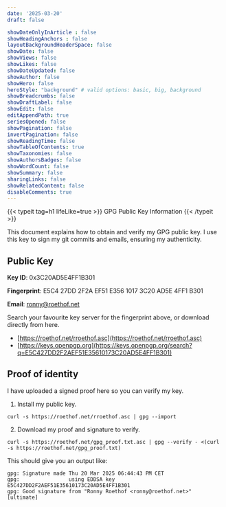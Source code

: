 ```yaml
---
date: '2025-03-20'
draft: false

showDateOnlyInArticle : false
showHeadingAnchors : false
layoutBackgroundHeaderSpace: false
showDate: false
showViews: false
showLikes: false
showDateUpdated: false
showAuthor: false
showHero: false
heroStyle: "background" # valid options: basic, big, background
showBreadcrumbs: false
showDraftLabel: false
showEdit: false
editAppendPath: true
seriesOpened: false
showPagination: false
invertPagination: false
showReadingTime: false
showTableOfContents: true
showTaxonomies: false
showAuthorsBadges: false
showWordCount: false
showSummary: false
sharingLinks: false
showRelatedContent: false
disableComments: true
---
```


{{< typeit
  tag=h1
  lifeLike=true >}}
GPG Public Key Information
{{< /typeit >}}

This document explains how to obtain and verify my GPG public key. I use this key to sign my git commits and emails, ensuring my authenticity.

## Public Key

**Key ID**: 0x3C20AD5E4FF1B301

**Fingerprint**: E5C4 27DD 2F2A EF51 E356 1017 3C20 AD5E 4FF1 B301

**Email**: ronny@roethof.net 

Search your favourite key server for the fingerprint above, or download directly from here.

* [https://roethof.net/rroethof.asc](https://roethof.net/rroethof.asc)
* [https://keys.openpgp.org](https://keys.openpgp.org/search?q=E5C427DD2F2AEF51E35610173C20AD5E4FF1B301)


## Proof of identity

I have uploaded a signed proof here so you can verify my key.

1) Install my public key.
```
curl -s https://roethof.net/rroethof.asc | gpg --import
```

2) Download my proof and signature to verify. 
```
curl -s https://roethof.net/gpg_proof.txt.asc | gpg --verify - <(curl -s https://roethof.net/gpg_proof.txt)

```

This should give you an output like:

```
gpg: Signature made Thu 20 Mar 2025 06:44:43 PM CET
gpg:                using EDDSA key E5C427DD2F2AEF51E35610173C20AD5E4FF1B301
gpg: Good signature from "Ronny Roethof <ronny@roethof.net>" [ultimate]
```
